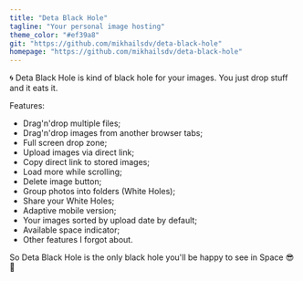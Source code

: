 ```yaml
---
title: "Deta Black Hole"
tagline: "Your personal image hosting"
theme_color: "#ef39a8"
git: "https://github.com/mikhailsdv/deta-black-hole"
homepage: "https://github.com/mikhailsdv/deta-black-hole"
---
```


🌀 Deta Black Hole is kind of black hole for your images. You just drop stuff and it eats it.

Features:

-   Drag'n'drop multiple files;
-   Drag'n'drop images from another browser tabs;
-   Full screen drop zone;
-   Upload images via direct link;
-   Copy direct link to stored images;
-   Load more while scrolling;
-   Delete image button;
-   Group photos into folders (White Holes);
-   Share your White Holes;
-   Adaptive mobile version;
-   Your images sorted by upload date by default;
-   Available space indicator;
-   Other features I forgot about.

So Deta Black Hole is the only black hole you'll be happy to see in Space 😎🚀
